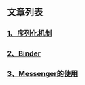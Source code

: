 ## 文章列表
### [1、序列化机制](./serial-mechanism-2020-10-31.md)
### [2、Binder](./binder-mechanism-2020-10-31.md)
### [3、Messenger的使用](./messenger-mechanism-2020-10-31.md)
